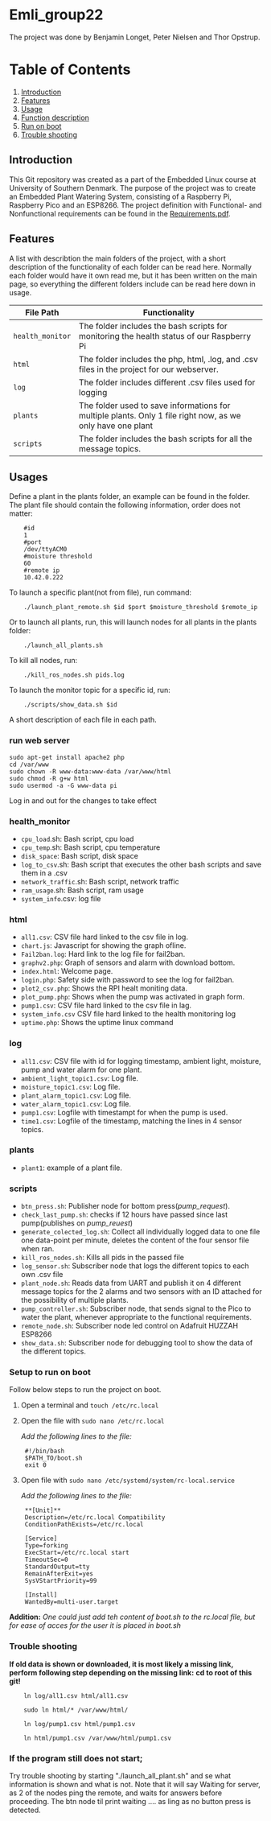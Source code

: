 # Emli_group22
The project was done by Benjamin Longet, Peter Nielsen and Thor Opstrup.

# Table of Contents

1. [Introduction](#introduction)
2. [Features](#features)
3. [Usage](#usage)
4. [Function description](#function-description)
5. [Run on boot](#run-on-boot)
6. [Trouble shooting](#trouble-shooting)

## Introduction <a name="introduction"></a>
This Git repository was created as a part of the Embedded Linux course at University of Southern Denmark. The purpose of the project was to create an Embedded Plant Watering System, consisting of a Raspberry Pi, Raspberry Pico and an ESP8266. The project definition with Functional- and Nonfunctional requirements can be found in the [Requirements.pdf](emli_2023_project_info_v2-1.pdf).

## Features <a name="features"></a>
A list with describtion the main folders of the project, with a short description of the functionality of each folder can be read here.
Normally each folder would have it own read me, but it has been written on the main page, so everything the different folders include can be read here down in usage. 

| File Path        | Functionality                                 |
| ---------------- | --------------------------------------------- |
| `health_monitor`  | The folder includes the bash scripts for monitoring the health status of our Raspberry Pi     |
| `html` | The folder includes the php, html, .log, and .csv files in the project for our webserver.  |
| `log` | The folder includes different .csv files used for logging|
| `plants` | The folder used to save informations for multiple plants. Only 1 file right now, as we only have one plant |
| `scripts`  |  The folder includes the bash scripts for all the message topics.      |


## Usages <a name=usage></a>
Define a plant in the plants folder, an example can be found in the folder.
The plant file should contain the following information, order does not matter:
        
        #id
        1
        #port
        /dev/ttyACM0
        #moisture threshold
        60
        #remote ip
        10.42.0.222

To launch a specific plant(not from file), run command:

        ./launch_plant_remote.sh $id $port $moisture_threshold $remote_ip

Or to launch all plants, run, this will launch nodes for all plants in the plants folder:

        ./launch_all_plants.sh

To kill all nodes, run:

        ./kill_ros_nodes.sh pids.log

To launch the monitor topic for a specific id, run:

        ./scripts/show_data.sh $id

A short description of each file in each path. 

### run web server
    sudo apt-get install apache2 php
    cd /var/www
    sudo chown -R www-data:www-data /var/www/html
    sudo chmod -R g+w html
    sudo usermod -a -G www-data pi

Log in and out for the changes to take effect

### health_monitor<a name="Function description"></a>
- `cpu_load`.sh: Bash script, cpu load
- `cpu_temp`.sh: Bash script, cpu temperature
- `disk_space`: Bash script, disk space
- `log_to_csv`.sh: Bash script that executes the other bash scripts and save them in a .csv
- `network_traffic`.sh: Bash script, network traffic
- `ram_usage`.sh: Bash script, ram usage
- `system_info`.csv: log file

### html
- `all1.csv`: CSV file hard linked to the csv file in log.
- `chart.js`: Javascript for showing the graph ofline.
- `Fail2ban.log`: Hard link to the log file for fail2ban.
- `graphv2.php`: Graph of sensors and alarm with download bottom.
- `index.html`: Welcome page.
- `login.php`: Safety side with password to see the log for fail2ban.
- `plot2_csv.php`: Shows the RPI healt moniting data.
- `plot_pump.php`: Shows when the pump was activated in graph form.
- `pump1.csv`: CSV file hard linked to the csv file in lag.
- `system_info.csv` CSV file hard linked to the health monitoring log
- `uptime.php`: Shows the uptime linux command

### log
- `all1.csv`: CSV file with id for logging timestamp, ambient light, moisture, pump and water alarm for one plant.
- `ambient_light_topic1.csv`: Log file.
- `moisture_topic1.csv`: Log file.
- `plant_alarm_topic1.csv`: Log file.
- `water_alarm_topic1.csv`: Log file.
- `pump1.csv`: Logfile with timestampt for when the pump is used.
- `time1.csv`: Logfile of the timestamp, matching the lines in 4 sensor topics. 

### plants
- `plant1`: example of a plant file.

### scripts
- `btn_press.sh`: Publisher node for bottom press(*pump_request*).
- `check_last_pump.sh`: checks if 12 hours have passed since last pump(publishes on *pump_reuest*)
- `generate_colected_log.sh`: Collect all individually logged data to one file one data-point per minute, deletes the content of the four sensor file when ran.
- `kill_ros_nodes.sh`: Kills all pids in the passed file
- `log_sensor.sh`: Subscriber node that logs the different topics to each own .csv file
- `plant_node.sh`: Reads data from UART and publish it on 4 different message topics for the 2 alarms and two sensors with an ID attached for the possibility of multiple plants.
- `pump_controller.sh`: Subscriber node, that sends signal to the Pico to water the plant, whenever appropriate to the functional requirements.
- `remote_node.sh`: Subscriber node led control on Adafruit HUZZAH ESP8266 
- `show_data.sh`: Subscriber node for debugging tool to show the data of the different topics.

### Setup to run on boot<a name="Run on boot"></a>
Follow below steps to run the project on boot.

1. Open a terminal and `touch /etc/rc.local`
2. Open the file with `sudo nano /etc/rc.local`

    *Add the following lines to the file:*

        #!/bin/bash 
        $PATH_TO/boot.sh
        exit 0

4. Open file with `sudo nano /etc/systemd/system/rc-local.service`

    *Add the following lines to the file:*

        **[Unit]**
        Description=/etc/rc.local Compatibility
        ConditionPathExists=/etc/rc.local

        [Service]
        Type=forking
        ExecStart=/etc/rc.local start
        TimeoutSec=0 
        StandardOutput=tty
        RemainAfterExit=yes 
        SysVStartPriority=99
        
        [Install]
        WantedBy=multi-user.target
**Addition:**
    *One could just add teh content of boot.sh to the rc.local file, but for ease of acces for the user it is placed in boot.sh*

### Trouble shooting <a name="Trouble shooting"></a>
**If old data is shown or downloaded, it is most likely a missing link, perform following step depending on the missing link:**
**cd to root of this git!**
        
        ln log/all1.csv html/all1.csv 
        
        sudo ln html/* /var/www/html/

        ln log/pump1.csv html/pump1.csv
        
        ln html/pump1.csv /var/www/html/pump1.csv

### If the program still does not start;
Try trouble shooting by starting "./launch_all_plant.sh" and se what information is shown and what is not. Note that it will say Waiting for server, as 2 of the nodes ping the remote, and waits for answers before proceeding. The btn node til print waiting .... as ling as no button press is detected.
